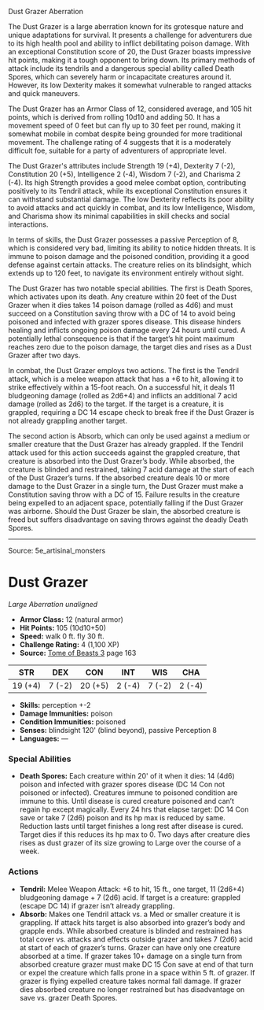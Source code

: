 <MonsterName/>Dust Grazer</MonsterName>
<CreatureType/>Aberration</CreatureType>

<summary>The Dust Grazer is a large aberration known for its grotesque nature and unique adaptations for survival. It presents a challenge for adventurers due to its high health pool and ability to inflict debilitating poison damage. With an exceptional Constitution score of 20, the Dust Grazer boasts impressive hit points, making it a tough opponent to bring down. Its primary methods of attack include its tendrils and a dangerous special ability called Death Spores, which can severely harm or incapacitate creatures around it. However, its low Dexterity makes it somewhat vulnerable to ranged attacks and quick maneuvers. </summary>

<detail>

The Dust Grazer has an Armor Class of 12, considered average, and 105 hit points, which is derived from rolling 10d10 and adding 50. It has a movement speed of 0 feet but can fly up to 30 feet per round, making it somewhat mobile in combat despite being grounded for more traditional movement. The challenge rating of 4 suggests that it is a moderately difficult foe, suitable for a party of adventurers of appropriate level. 

The Dust Grazer's attributes include Strength 19 (+4), Dexterity 7 (-2), Constitution 20 (+5), Intelligence 2 (-4), Wisdom 7 (-2), and Charisma 2 (-4). Its high Strength provides a good melee combat option, contributing positively to its Tendril attack, while its exceptional Constitution ensures it can withstand substantial damage. The low Dexterity reflects its poor ability to avoid attacks and act quickly in combat, and its low Intelligence, Wisdom, and Charisma show its minimal capabilities in skill checks and social interactions.

In terms of skills, the Dust Grazer possesses a passive Perception of 8, which is considered very bad, limiting its ability to notice hidden threats. It is immune to poison damage and the poisoned condition, providing it a good defense against certain attacks. The creature relies on its blindsight, which extends up to 120 feet, to navigate its environment entirely without sight.

The Dust Grazer has two notable special abilities. The first is Death Spores, which activates upon its death. Any creature within 20 feet of the Dust Grazer when it dies takes 14 poison damage (rolled as 4d6) and must succeed on a Constitution saving throw with a DC of 14 to avoid being poisoned and infected with grazer spores disease. This disease hinders healing and inflicts ongoing poison damage every 24 hours until cured. A potentially lethal consequence is that if the target’s hit point maximum reaches zero due to the poison damage, the target dies and rises as a Dust Grazer after two days. 

In combat, the Dust Grazer employs two actions. The first is the Tendril attack, which is a melee weapon attack that has a +6 to hit, allowing it to strike effectively within a 15-foot reach. On a successful hit, it deals 11 bludgeoning damage (rolled as 2d6+4) and inflicts an additional 7 acid damage (rolled as 2d6) to the target. If the target is a creature, it is grappled, requiring a DC 14 escape check to break free if the Dust Grazer is not already grappling another target. 

The second action is Absorb, which can only be used against a medium or smaller creature that the Dust Grazer has already grappled. If the Tendril attack used for this action succeeds against the grappled creature, that creature is absorbed into the Dust Grazer’s body. While absorbed, the creature is blinded and restrained, taking 7 acid damage at the start of each of the Dust Grazer’s turns. If the absorbed creature deals 10 or more damage to the Dust Grazer in a single turn, the Dust Grazer must make a Constitution saving throw with a DC of 15. Failure results in the creature being expelled to an adjacent space, potentially falling if the Dust Grazer was airborne. Should the Dust Grazer be slain, the absorbed creature is freed but suffers disadvantage on saving throws against the deadly Death Spores.</detail>



---

Source: 5e_artisinal_monsters

# Dust Grazer

*Large* *Aberration* *unaligned*

- **Armor Class:** 12 (natural armor)
- **Hit Points:** 105 (10d10+50)
- **Speed:** walk 0 ft. fly 30 ft.
- **Challenge Rating:** 4 (1,100 XP)
- **Source:** [Tome of Beasts 3](https://koboldpress.com/kpstore/product/tome-of-beasts-3-for-5th-edition/) page 163

| STR | DEX | CON | INT | WIS | CHA |
| --- | --- | --- | --- | --- | --- |
| 19 (+4) | 7 (-2) | 20 (+5) | 2 (-4) | 7 (-2) | 2 (-4) |

- **Skills:** perception +-2
- **Damage Immunities:** poison
- **Condition Immunities:** poisoned
- **Senses:** blindsight 120' (blind beyond), passive Perception 8
- **Languages:** —

### Special Abilities

- **Death Spores:** Each creature within 20' of it when it dies: 14 (4d6) poison and infected with grazer spores disease (DC 14 Con not poisoned or infected). Creatures immune to poisoned condition are immune to this. Until disease is cured creature poisoned and can’t regain hp except magically. Every 24 hrs that elapse target: DC 14 Con save or take 7 (2d6) poison and its hp max is reduced by same. Reduction lasts until target finishes a long rest after disease is cured. Target dies if this reduces its hp max to 0. Two days after creature dies rises as dust grazer of its size growing to Large over the course of a week.

### Actions

- **Tendril:** Melee Weapon Attack: +6 to hit, 15 ft., one target, 11 (2d6+4) bludgeoning damage + 7 (2d6) acid. If target is a creature: grappled (escape DC 14) if grazer isn’t already grappling.
- **Absorb:** Makes one Tendril attack vs. a Med or smaller creature it is grappling. If attack hits target is  also absorbed into grazer’s body and grapple ends. While absorbed creature is blinded and restrained has total cover vs. attacks and effects outside grazer and takes 7 (2d6) acid at start of each of grazer’s turns. Grazer can have only one creature absorbed at a time. If grazer takes 10+ damage on a single turn from absorbed creature grazer must make DC 15 Con save at end of that turn or expel the creature which falls prone in a space within 5 ft. of grazer. If grazer is flying expelled creature takes normal fall damage. If grazer dies absorbed creature no longer restrained but has disadvantage on save vs. grazer Death Spores.




